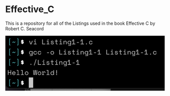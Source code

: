 # Effective_C
This is a repository for all of the Listings used in the book Effective C by Robert C. Seacord

![ScreenShot](https://raw.githubusercontent.com/zmiddle/Effective_C/main/Listing1-1%20Screenshot.png)
